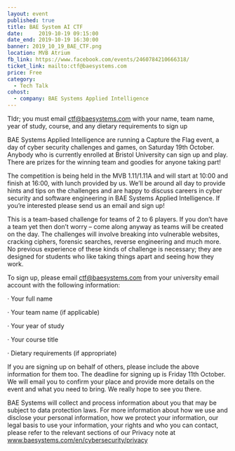 ```yaml
---
layout: event
published: true
title: BAE System AI CTF
date:     2019-10-19 09:15:00
date_end: 2019-10-19 16:30:00
banner: 2019_10_19_BAE_CTF.png
location: MVB Atrium
fb_link: https://www.facebook.com/events/2460784210666318/
ticket_link: mailto:ctf@baesystems.com
price: Free
category:
  - Tech Talk
cohost:
  - company: BAE Systems Applied Intelligence
---
```


Tldr; you must email ctf@baesystems.com with your name, team name, year of study, course, and any dietary requirements to sign up

BAE Systems Applied Intelligence are running a Capture the Flag event, a day of cyber security challenges and games, on Saturday 19th October. Anybody who is currently enrolled at Bristol University can sign up and play. There are prizes for the winning team and goodies for anyone taking part!

The competition is being held in the MVB 1.11/1.11A and will start at 10:00 and finish at 16:00, with lunch provided by us. We’ll be around all day to provide hints and tips on the challenges and are happy to discuss careers in cyber security and software engineering in BAE Systems Applied Intelligence. If you’re interested please send us an email and sign up!

This is a team-based challenge for teams of 2 to 6 players. If you don’t have a team yet then don’t worry – come along anyway as teams will be created on the day. The challenges will involve breaking into vulnerable websites, cracking ciphers, forensic searches, reverse engineering and much more. No previous experience of these kinds of challenge is necessary; they are designed for students who like taking things apart and seeing how they work.

To sign up, please email ctf@baesystems.com from your university email account with the following information:

·         Your full name

·         Your team name (if applicable)

·         Your year of study

·         Your course title

·         Dietary requirements (if appropriate)

If you are signing up on behalf of others, please include the above information for them too. The deadline for signing up is Friday 11th October. We will email you to confirm your place and provide more details on the event and what you need to bring. We really hope to see you there.

BAE Systems will collect and process information about you that may be subject to data protection laws. For more information about how we use and disclose your personal information, how we protect your information, our legal basis to use your information, your rights and who you can contact, please refer to the relevant sections of our Privacy note at www.baesystems.com/en/cybersecurity/privacy
